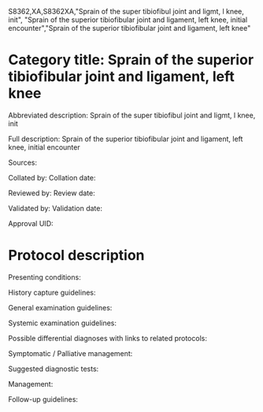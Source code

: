 S8362,XA,S8362XA,"Sprain of the super tibiofibul joint and ligmt, l knee, init", "Sprain of the superior tibiofibular joint and ligament, left knee, initial encounter","Sprain of the superior tibiofibular joint and ligament, left knee"
# Category title: Sprain of the superior tibiofibular joint and ligament, left knee

Abbreviated description: Sprain of the super tibiofibul joint and ligmt, l knee, init

Full description: Sprain of the superior tibiofibular joint and ligament, left knee, initial encounter

Sources:

Collated by:
Collation date:

Reviewed by:
Review date:

Validated by:
Validation date:

Approval UID:

# Protocol description

Presenting conditions:

History capture guidelines:

General examination guidelines:

Systemic examination guidelines:

Possible differential diagnoses with links to related protocols:

Symptomatic / Palliative management:

Suggested diagnostic tests:

Management:

Follow-up guidelines:
